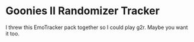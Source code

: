 # Goonies II Randomizer Tracker

I threw this EmoTracker pack together so I could play g2r. Maybe you want it too.
